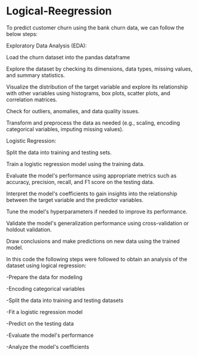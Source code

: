 # Logical-Reegression
To predict customer churn using the bank churn data, we can follow the below steps:

Exploratory Data Analysis (EDA):

Load the churn dataset into the pandas dataframe

Explore the dataset by checking its dimensions, data types, missing values, and summary statistics.


Visualize the distribution of the target variable and explore its relationship with other variables using histograms, box plots, scatter plots, and correlation matrices.


Check for outliers, anomalies, and data quality issues.


Transform and preprocess the data as needed (e.g., scaling, encoding categorical variables, imputing missing values).


Logistic Regression:

Split the data into training and testing sets.


Train a logistic regression model using the training data.


Evaluate the model's performance using appropriate metrics such as accuracy, precision, recall, and F1 score on the testing data.


Interpret the model's coefficients to gain insights into the relationship between the target variable and the predictor variables.


Tune the model's hyperparameters if needed to improve its performance.


Validate the model's generalization performance using cross-validation or holdout validation.


Draw conclusions and make predictions on new data using the trained model.

In this code the following steps were followed to obtain an analysis of the dataset using logical regression:

-Prepare the data for modeling

-Encoding categorical variables

-Split the data into training and testing datasets

-Fit a logistic regression model

-Predict on the testing data

-Evaluate the model's performance

-Analyze the model's coefficients




